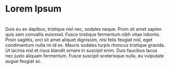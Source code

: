 # Lorem Ipsum <h1>

Duis eu ex dapibus, tristique nisl nec, sodales neque. Proin sit amet sapien quis sem convallis euismod. Fusce tristique fermentum nibh vitae lobortis. Proin sagittis, orci sit amet aliquet dignissim, nisi felis feugiat nisl, eget condimentum nulla mi id ex. Mauris sodales turpis rhoncus tristique gravida. Ut lacinia nisl et risus blandit ornare in suscipit enim. Duis faucibus lacus nec justo aliquam fermentum. Fusce suscipit scelerisque nulla, eu vulputate augue feugiat ac. 
